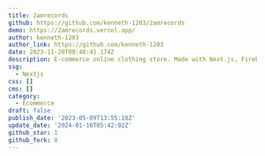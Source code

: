 ```yaml
---
title: 2amrecords
github: https://github.com/kenneth-1203/2amrecords
demo: https://2amrecords.vercel.app/
author: kenneth-1203
author_link: https://github.com/kenneth-1203
date: 2023-11-28T08:48:41.174Z
description: E-commerce online clothing store. Made with Next.js, Firebase and Stripe.
ssg:
  - Nextjs
css: []
cms: []
category:
  - Ecommerce
draft: false
publish_date: '2023-05-09T13:55:18Z'
update_date: '2024-01-16T05:42:02Z'
github_star: 1
github_fork: 0
---
```

